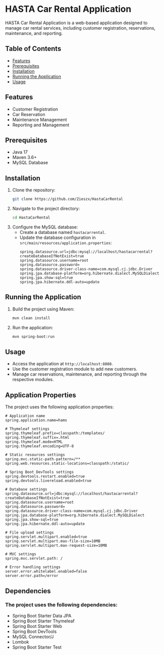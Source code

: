 # HASTA Car Rental Application

HASTA Car Rental Application is a web-based application designed to manage car rental services, including customer registration, reservations, maintenance, and reporting.

## Table of Contents
- [Features](#features)
- [Prerequisites](#prerequisites)
- [Installation](#installation)
- [Running the Application](#running-the-application)
- [Usage](#usage)

## Features
- Customer Registration
- Car Reservation
- Maintenance Management
- Reporting and Management

## Prerequisites
- Java 17
- Maven 3.6+
- MySQL Database

## Installation
1. Clone the repository:
    ```sh
    git clone https://github.com/Zieszx/HastaCarRental
    ```
2. Navigate to the project directory:
    ```sh
    cd HastaCarRental
    ```
3. Configure the MySQL database:
    - Create a database named `hastacarrental`.
    - Update the database configuration in `src/main/resources/application.properties`:
        ```properties
        spring.datasource.url=jdbc:mysql://localhost/hastacarrental?createDatabaseIfNotExist=true
        spring.datasource.username=root
        spring.datasource.password=
        spring.datasource.driver-class-name=com.mysql.cj.jdbc.Driver
        spring.jpa.database-platform=org.hibernate.dialect.MySQLDialect
        spring.jpa.show-sql=true
        spring.jpa.hibernate.ddl-auto=update
        ```

## Running the Application
1. Build the project using Maven:
    ```sh
    mvn clean install
    ```
2. Run the application:
    ```sh
    mvn spring-boot:run
    ```

## Usage
- Access the application at `http://localhost:8080`.
- Use the customer registration module to add new customers.
- Manage car reservations, maintenance, and reporting through the respective modules.

## Application Properties
The project uses the following application properties:
```properties
# Application name
spring.application.name=hams

# Thymeleaf settings
spring.thymeleaf.prefix=classpath:/templates/
spring.thymeleaf.suffix=.html
spring.thymeleaf.mode=HTML
spring.thymeleaf.encoding=UTF-8

# Static resources settings
spring.mvc.static-path-pattern=/**
spring.web.resources.static-locations=classpath:/static/

# Spring Boot DevTools settings
spring.devtools.restart.enabled=true
spring.devtools.livereload.enabled=true

# Database settings
spring.datasource.url=jdbc:mysql://localhost/hastacarrental?createDatabaseIfNotExist=true
spring.datasource.username=root
spring.datasource.password=
spring.datasource.driver-class-name=com.mysql.cj.jdbc.Driver
spring.jpa.database-platform=org.hibernate.dialect.MySQLDialect
spring.jpa.show-sql=true
spring.jpa.hibernate.ddl-auto=update

# File upload settings
spring.servlet.multipart.enabled=true
spring.servlet.multipart.max-file-size=10MB
spring.servlet.multipart.max-request-size=10MB

# MVC settings
spring.mvc.servlet.path: /

# Error handling settings
server.error.whitelabel.enabled=false
server.error.path=/error
```

## Dependencies
### The project uses the following dependencies:

- Spring Boot Starter Data JPA
- Spring Boot Starter Thymeleaf
- Spring Boot Starter Web
- Spring Boot DevTools
- MySQL Connector/J
- Lombok
- Spring Boot Starter Test
